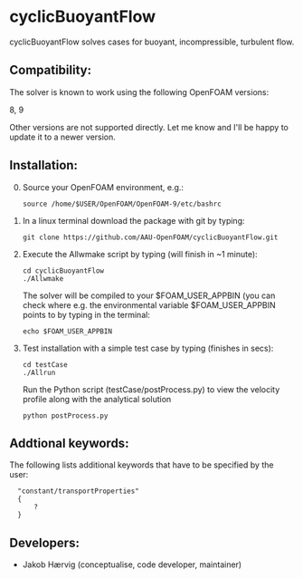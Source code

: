 # cyclicBuoyantFlow

cyclicBuoyantFlow solves cases for buoyant, incompressible, turbulent flow. 

## Compatibility:

The solver is known to work using the following OpenFOAM versions:

8, 9

Other versions are not supported directly. Let me know and I'll be happy to update it to a newer version.

## Installation:

0.  Source your OpenFOAM environment, e.g.: 

        source /home/$USER/OpenFOAM/OpenFOAM-9/etc/bashrc

1.  In a linux terminal download the package with git by typing:

        git clone https://github.com/AAU-OpenFOAM/cyclicBuoyantFlow.git

2.  Execute the Allwmake script by typing (will finish in ~1 minute):

        cd cyclicBuoyantFlow
        ./Allwmake

    The solver will be compiled to your $FOAM_USER_APPBIN (you can check where e.g. the environmental 
    variable $FOAM_USER_APPBIN points to by typing in the terminal:

        echo $FOAM_USER_APPBIN
    
3.  Test installation with a simple test case by typing (finishes in secs):

        cd testCase
        ./Allrun
	
    Run the Python script (testCase/postProcess.py) to view the velocity profile along with the analytical solution
    
        python postProcess.py

## Addtional keywords:

The following lists additional keywords that have to be specified by the user:

      "constant/transportProperties"
      {
          ?
      }

## Developers:

* Jakob Hærvig (conceptualise, code developer, maintainer)
